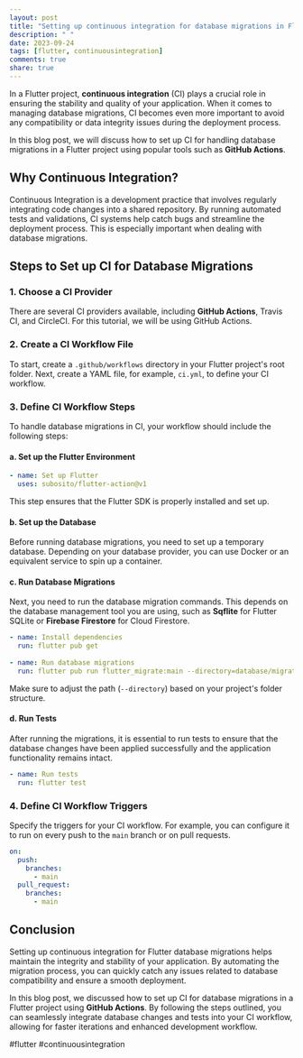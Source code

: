 ```yaml
---
layout: post
title: "Setting up continuous integration for database migrations in Flutter"
description: " "
date: 2023-09-24
tags: [flutter, continuousintegration]
comments: true
share: true
---
```


In a Flutter project, **continuous integration** (CI) plays a crucial role in ensuring the stability and quality of your application. When it comes to managing database migrations, CI becomes even more important to avoid any compatibility or data integrity issues during the deployment process.

In this blog post, we will discuss how to set up CI for handling database migrations in a Flutter project using popular tools such as **GitHub Actions**.

## Why Continuous Integration?

Continuous Integration is a development practice that involves regularly integrating code changes into a shared repository. By running automated tests and validations, CI systems help catch bugs and streamline the deployment process. This is especially important when dealing with database migrations.

## Steps to Set up CI for Database Migrations

### 1. Choose a CI Provider

There are several CI providers available, including **GitHub Actions**, Travis CI, and CircleCI. For this tutorial, we will be using GitHub Actions.

### 2. Create a CI Workflow File

To start, create a `.github/workflows` directory in your Flutter project's root folder. Next, create a YAML file, for example, `ci.yml`, to define your CI workflow.

### 3. Define CI Workflow Steps

To handle database migrations in CI, your workflow should include the following steps:

#### a. Set up the Flutter Environment

```yaml
- name: Set up Flutter
  uses: subosito/flutter-action@v1
```

This step ensures that the Flutter SDK is properly installed and set up.

#### b. Set up the Database

Before running database migrations, you need to set up a temporary database. Depending on your database provider, you can use Docker or an equivalent service to spin up a container.

#### c. Run Database Migrations

Next, you need to run the database migration commands. This depends on the database management tool you are using, such as **Sqflite** for Flutter SQLite or **Firebase Firestore** for Cloud Firestore.

```yaml
- name: Install dependencies
  run: flutter pub get
  
- name: Run database migrations
  run: flutter pub run flutter_migrate:main --directory=database/migrations/
```

Make sure to adjust the path (`--directory`) based on your project's folder structure.

#### d. Run Tests

After running the migrations, it is essential to run tests to ensure that the database changes have been applied successfully and the application functionality remains intact.

```yaml
- name: Run tests
  run: flutter test
```

### 4. Define CI Workflow Triggers

Specify the triggers for your CI workflow. For example, you can configure it to run on every push to the `main` branch or on pull requests.

```yaml
on:
  push:
    branches:
      - main
  pull_request:
    branches:
      - main
```

## Conclusion

Setting up continuous integration for Flutter database migrations helps maintain the integrity and stability of your application. By automating the migration process, you can quickly catch any issues related to database compatibility and ensure a smooth deployment.

In this blog post, we discussed how to set up CI for database migrations in a Flutter project using **GitHub Actions**. By following the steps outlined, you can seamlessly integrate database changes and tests into your CI workflow, allowing for faster iterations and enhanced development workflow.

#flutter #continuousintegration